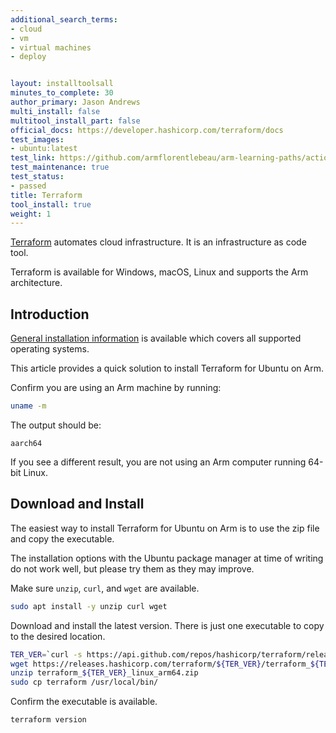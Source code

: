 ```yaml
---
additional_search_terms:
- cloud
- vm
- virtual machines
- deploy


layout: installtoolsall
minutes_to_complete: 30
author_primary: Jason Andrews
multi_install: false
multitool_install_part: false
official_docs: https://developer.hashicorp.com/terraform/docs
test_images:
- ubuntu:latest
test_link: https://github.com/armflorentlebeau/arm-learning-paths/actions/runs/4312122327
test_maintenance: true
test_status:
- passed
title: Terraform
tool_install: true
weight: 1
---
```


[Terraform](https://www.terraform.io/) automates cloud infrastructure. It is an infrastructure as code tool. 

Terraform is available for Windows, macOS, Linux and supports the Arm architecture. 

## Introduction

[General installation information](https://developer.hashicorp.com/terraform/downloads) is available which covers all supported operating systems. 

This article provides a quick solution to install Terraform for Ubuntu on Arm.

Confirm you are using an Arm machine by running:
```bash
uname -m
```
The output should be:
```output
aarch64
```

If you see a different result, you are not using an Arm computer running 64-bit Linux.

## Download and Install

The easiest way to install Terraform for Ubuntu on Arm is to use the zip file and copy the executable. 

The installation options with the Ubuntu package manager at time of writing do not work well, but please try them as they may improve. 

Make sure `unzip`, `curl`, and `wget` are available.

```bash { target="ubuntu:latest" }
sudo apt install -y unzip curl wget
```

Download and install the latest version. There is just one executable to copy to the desired location.

```bash { target="ubuntu:latest" }
TER_VER=`curl -s https://api.github.com/repos/hashicorp/terraform/releases/latest | grep tag_name | cut -d: -f2 | tr -d \"\,\v | awk '{$1=$1};1'`
wget https://releases.hashicorp.com/terraform/${TER_VER}/terraform_${TER_VER}_linux_arm64.zip
unzip terraform_${TER_VER}_linux_arm64.zip
sudo cp terraform /usr/local/bin/
```

Confirm the executable is available.

```bash { target="ubuntu:latest" }
terraform version
```
